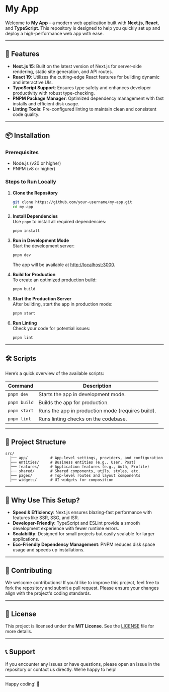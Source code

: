 # My App

Welcome to **My App** – a modern web application built with **Next.js**, **React**, and **TypeScript**. This repository is designed to help you quickly set up and deploy a high-performance web app with ease.

---

## 🚀 Features

- **Next.js 15**: Built on the latest version of Next.js for server-side rendering, static site generation, and API routes.
- **React 19**: Utilizes the cutting-edge React features for building dynamic and interactive UIs.
- **TypeScript Support**: Ensures type safety and enhances developer productivity with robust type-checking.
- **PNPM Package Manager**: Optimized dependency management with fast installs and efficient disk usage.
- **Linting Tools**: Pre-configured linting to maintain clean and consistent code quality.

---

## 📦 Installation

### Prerequisites
- Node.js (v20 or higher)
- PNPM (v8 or higher)

### Steps to Run Locally

1. **Clone the Repository**  
   ```bash
   git clone https://github.com/your-username/my-app.git
   cd my-app
   ```

2. **Install Dependencies**  
   Use `pnpm` to install all required dependencies:  
   ```bash
   pnpm install
   ```

3. **Run in Development Mode**  
   Start the development server:  
   ```bash
   pnpm dev
   ```
   The app will be available at [http://localhost:3000](http://localhost:3000).

4. **Build for Production**  
   To create an optimized production build:  
   ```bash
   pnpm build
   ```

5. **Start the Production Server**  
   After building, start the app in production mode:  
   ```bash
   pnpm start
   ```

6. **Run Linting**  
   Check your code for potential issues:  
   ```bash
   pnpm lint
   ```

---

## 🛠️ Scripts

Here’s a quick overview of the available scripts:

| Command       | Description                                      |
|---------------|--------------------------------------------------|
| `pnpm dev`    | Starts the app in development mode.              |
| `pnpm build`  | Builds the app for production.                   |
| `pnpm start`  | Runs the app in production mode (requires build). |
| `pnpm lint`   | Runs linting checks on the codebase.             |

---

## 📂 Project Structure

```
src/
  ├── app/          # App-level settings, providers, and configuration
  ├── entities/     # Business entities (e.g., User, Post)
  ├── features/     # Application features (e.g., Auth, Profile)
  ├── shared/       # Shared components, utils, styles, etc.
  ├── pages/        # Top-level routes and layout components
  ├── widgets/      # UI widgets for composition
```

---

## 🌟 Why Use This Setup?

- **Speed & Efficiency**: Next.js ensures blazing-fast performance with features like SSR, SSG, and ISR.
- **Developer-Friendly**: TypeScript and ESLint provide a smooth development experience with fewer runtime errors.
- **Scalability**: Designed for small projects but easily scalable for larger applications.
- **Eco-Friendly Dependency Management**: PNPM reduces disk space usage and speeds up installations.

---

## 🤝 Contributing

We welcome contributions! If you’d like to improve this project, feel free to fork the repository and submit a pull request. Please ensure your changes align with the project's coding standards.

---

## 📄 License

This project is licensed under the **MIT License**. See the [LICENSE](LICENSE) file for more details.

---

## 📞 Support

If you encounter any issues or have questions, please open an issue in the repository or contact us directly. We’re happy to help!

---

Happy coding! 🎉
